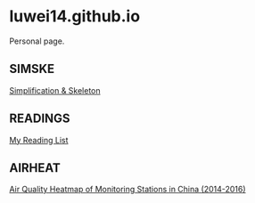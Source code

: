 # luwei14.github.io
Personal page.

## SIMSKE
[Simplification & Skeleton](https://luwei14.github.io/simske/simske.html)

## READINGS
[My Reading List](https://luwei14.github.io/readings.html)

## AIRHEAT
[Air Quality Heatmap of Monitoring Stations in China (2014-2016)](https://luwei14.github.io/airheat.html)
